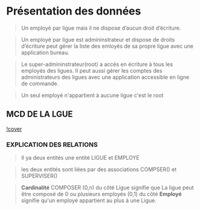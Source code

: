 # Présentation des données 
> Un employé par ligue mais il ne dispose d’aucun droit d’écriture.


> Un employé par ligue est admininstrateur et dispose de droits d’écriture peut gérer la liste des emloyés de sa propre ligue avec une application bureau.

> Le super-admininstrateur(root) a accès en écriture à tous les employés des ligues. Il peut aussi gérer les comptes des administrateurs des ligues avec une application accessible en ligne de commande.

> Un seul employé n'appartient à aucune ligue c'est le root 



## MCD DE LA LGUE
[!cover](MCD_LIGUE_7.png)

### EXPLICATION DES RELATIONS
> Il ya deux entités une entité LIGUE et EMPLOYE

> les deux entités sont liées par des associations COMPSER() et SUPERVISER()

> **Cardinalité**
COMPOSER (0,n) du côté Ligue signifie que La ligue peut être composé de 0 ou plusieurs employés
   (0,1) du côté **Employé** signifie qu'un employé appartient au plus à une Ligue. 
